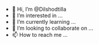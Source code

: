 - 👋 Hi, I’m @Dilshodtilla
- 👀 I’m interested in ...
- 🌱 I’m currently learning ...
- 💞️ I’m looking to collaborate on ...
- 📫 How to reach me ...

<!---
Dilshodtilla/Dilshodtilla is a ✨ special ✨ repository because its `README.md` (this file) appears on your GitHub profile.
You can click the Preview link to take a look at your changes.
--->
